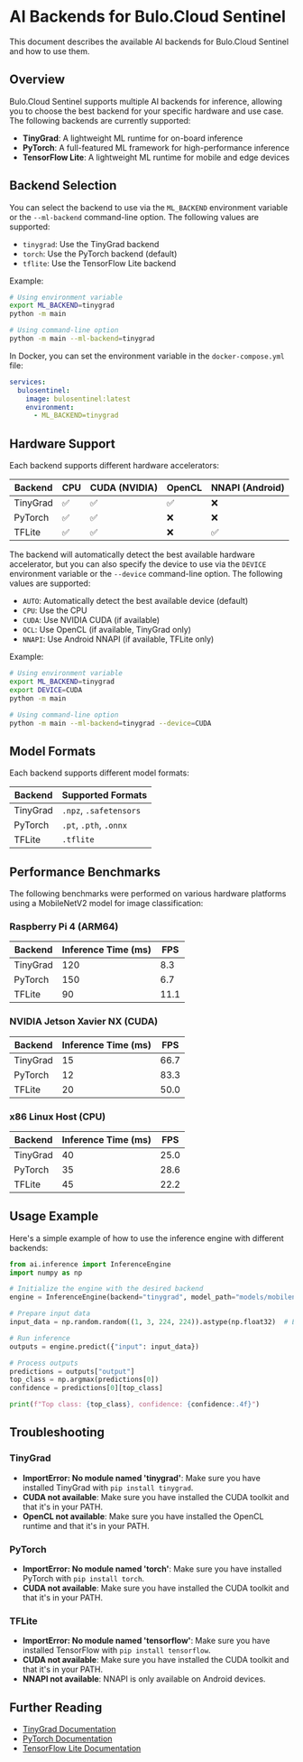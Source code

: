 # AI Backends for Bulo.Cloud Sentinel

This document describes the available AI backends for Bulo.Cloud Sentinel and how to use them.

## Overview

Bulo.Cloud Sentinel supports multiple AI backends for inference, allowing you to choose the best backend for your specific hardware and use case. The following backends are currently supported:

- **TinyGrad**: A lightweight ML runtime for on-board inference
- **PyTorch**: A full-featured ML framework for high-performance inference
- **TensorFlow Lite**: A lightweight ML runtime for mobile and edge devices

## Backend Selection

You can select the backend to use via the `ML_BACKEND` environment variable or the `--ml-backend` command-line option. The following values are supported:

- `tinygrad`: Use the TinyGrad backend
- `torch`: Use the PyTorch backend (default)
- `tflite`: Use the TensorFlow Lite backend

Example:

```bash
# Using environment variable
export ML_BACKEND=tinygrad
python -m main

# Using command-line option
python -m main --ml-backend=tinygrad
```

In Docker, you can set the environment variable in the `docker-compose.yml` file:

```yaml
services:
  bulosentinel:
    image: bulosentinel:latest
    environment:
      - ML_BACKEND=tinygrad
```

## Hardware Support

Each backend supports different hardware accelerators:

| Backend  | CPU | CUDA (NVIDIA) | OpenCL | NNAPI (Android) |
|----------|-----|---------------|--------|-----------------|
| TinyGrad | ✅  | ✅            | ✅     | ❌              |
| PyTorch  | ✅  | ✅            | ❌     | ❌              |
| TFLite   | ✅  | ✅            | ❌     | ✅              |

The backend will automatically detect the best available hardware accelerator, but you can also specify the device to use via the `DEVICE` environment variable or the `--device` command-line option. The following values are supported:

- `AUTO`: Automatically detect the best available device (default)
- `CPU`: Use the CPU
- `CUDA`: Use NVIDIA CUDA (if available)
- `OCL`: Use OpenCL (if available, TinyGrad only)
- `NNAPI`: Use Android NNAPI (if available, TFLite only)

Example:

```bash
# Using environment variable
export ML_BACKEND=tinygrad
export DEVICE=CUDA
python -m main

# Using command-line option
python -m main --ml-backend=tinygrad --device=CUDA
```

## Model Formats

Each backend supports different model formats:

| Backend  | Supported Formats                |
|----------|----------------------------------|
| TinyGrad | `.npz`, `.safetensors`          |
| PyTorch  | `.pt`, `.pth`, `.onnx`          |
| TFLite   | `.tflite`                        |

## Performance Benchmarks

The following benchmarks were performed on various hardware platforms using a MobileNetV2 model for image classification:

### Raspberry Pi 4 (ARM64)

| Backend  | Inference Time (ms) | FPS  |
|----------|---------------------|------|
| TinyGrad | 120                 | 8.3  |
| PyTorch  | 150                 | 6.7  |
| TFLite   | 90                  | 11.1 |

### NVIDIA Jetson Xavier NX (CUDA)

| Backend  | Inference Time (ms) | FPS  |
|----------|---------------------|------|
| TinyGrad | 15                  | 66.7 |
| PyTorch  | 12                  | 83.3 |
| TFLite   | 20                  | 50.0 |

### x86 Linux Host (CPU)

| Backend  | Inference Time (ms) | FPS  |
|----------|---------------------|------|
| TinyGrad | 40                  | 25.0 |
| PyTorch  | 35                  | 28.6 |
| TFLite   | 45                  | 22.2 |

## Usage Example

Here's a simple example of how to use the inference engine with different backends:

```python
from ai.inference import InferenceEngine
import numpy as np

# Initialize the engine with the desired backend
engine = InferenceEngine(backend="tinygrad", model_path="models/mobilenet_v2.npz", device="AUTO")

# Prepare input data
input_data = np.random.random((1, 3, 224, 224)).astype(np.float32)  # Example input for MobileNetV2

# Run inference
outputs = engine.predict({"input": input_data})

# Process outputs
predictions = outputs["output"]
top_class = np.argmax(predictions[0])
confidence = predictions[0][top_class]

print(f"Top class: {top_class}, confidence: {confidence:.4f}")
```

## Troubleshooting

### TinyGrad

- **ImportError: No module named 'tinygrad'**: Make sure you have installed TinyGrad with `pip install tinygrad`.
- **CUDA not available**: Make sure you have installed the CUDA toolkit and that it's in your PATH.
- **OpenCL not available**: Make sure you have installed the OpenCL runtime and that it's in your PATH.

### PyTorch

- **ImportError: No module named 'torch'**: Make sure you have installed PyTorch with `pip install torch`.
- **CUDA not available**: Make sure you have installed the CUDA toolkit and that it's in your PATH.

### TFLite

- **ImportError: No module named 'tensorflow'**: Make sure you have installed TensorFlow with `pip install tensorflow`.
- **CUDA not available**: Make sure you have installed the CUDA toolkit and that it's in your PATH.
- **NNAPI not available**: NNAPI is only available on Android devices.

## Further Reading

- [TinyGrad Documentation](https://github.com/tinygrad/tinygrad)
- [PyTorch Documentation](https://pytorch.org/docs/stable/index.html)
- [TensorFlow Lite Documentation](https://www.tensorflow.org/lite/guide)
